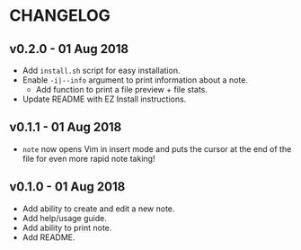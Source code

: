 # CHANGELOG

## v0.2.0 - 01 Aug 2018
* Add `install.sh` script for easy installation.
* Enable `-i|--info` argument to print information about a note.
  * Add function to print a file preview + file stats.
* Update README with EZ Install instructions.

## v0.1.1 - 01 Aug 2018
* `note` now opens Vim in insert mode and puts the cursor at the end of the file
for even more rapid note taking!


## v0.1.0 - 01 Aug 2018
* Add ability to create and edit a new note.
* Add help/usage guide.
* Add ability to print note.
* Add README.
